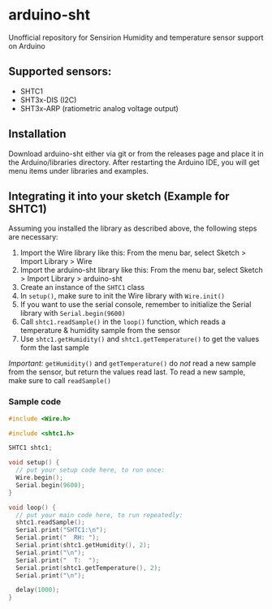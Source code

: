 # arduino-sht
Unofficial repository for Sensirion Humidity and temperature sensor support on Arduino

## Supported sensors:
- SHTC1
- SHT3x-DIS (I2C)
- SHT3x-ARP (ratiometric analog voltage output)

## Installation

Download arduino-sht either via git or from the releases page and place it in the Arduino/libraries directory. After restarting the Arduino IDE, you will get menu items under libraries and examples.

## Integrating it into your sketch (Example for SHTC1)

Assuming you installed the library as described above, the following steps are necessary:

1. Import the Wire library like this: From the menu bar, select Sketch > Import Library > Wire
1. Import the arduino-sht library like this: From the menu bar, select Sketch > Import Library > arduino-sht
1. Create an instance of the `SHTC1` class
2. In `setup()`, make sure to init the Wire library with `Wire.init()`
3. If you want to use the serial console, remember to initialize the Serial library with `Serial.begin(9600)`
1. Call `shtc1.readSample()` in the `loop()` function, which reads a temperature & humidity sample from the sensor
2. Use `shtc1.getHumidity()` and `shtc1.getTemperature()` to get the values form the last sample

*Important:* `getHumidity()` and `getTemperature()` do *not* read a new sample from the sensor, but return the values read last. To read a new sample, make sure to call `readSample()`

### Sample code
```c++
#include <Wire.h>

#include <shtc1.h>

SHTC1 shtc1;

void setup() {
  // put your setup code here, to run once:
  Wire.begin();  
  Serial.begin(9600);
}

void loop() {
  // put your main code here, to run repeatedly:
  shtc1.readSample();
  Serial.print("SHTC1:\n");
  Serial.print("  RH: ");
  Serial.print(shtc1.getHumidity(), 2);
  Serial.print("\n");
  Serial.print("  T:  ");
  Serial.print(shtc1.getTemperature(), 2);
  Serial.print("\n");

  delay(1000);
}
```
